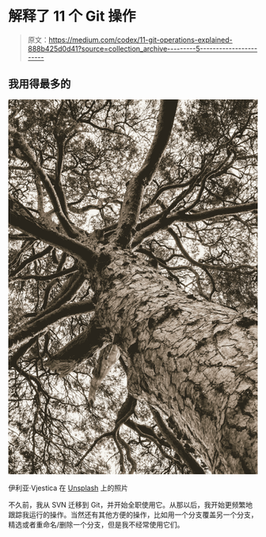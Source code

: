 # 解释了 11 个 Git 操作

> 原文：<https://medium.com/codex/11-git-operations-explained-888b425d0d41?source=collection_archive---------5----------------------->

## 我用得最多的

![](img/6a2de1eac20f8f79b6abc6c88c2feb7d.png)

伊利亚·Vjestica 在 [Unsplash](https://unsplash.com?utm_source=medium&utm_medium=referral) 上的照片

不久前，我从 SVN 迁移到 Git，并开始全职使用它。从那以后，我开始更频繁地跟踪我运行的操作。当然还有其他方便的操作，比如用一个分支覆盖另一个分支，精选或者重命名/删除一个分支，但是我不经常使用它们。